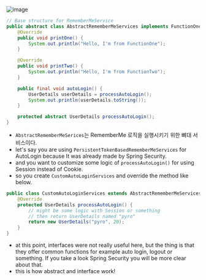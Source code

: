 ![image](https://user-images.githubusercontent.com/59721293/162165110-f93acd90-b192-4dc5-8c79-8e9d2c757c7f.png)

```java
// Base structure for RememberMeService
public abstract class AbstractRememberMeServices implements FunctionOne, FunctionTwo {
    @Override
    public void printOne() {
        System.out.println("Hello, I'm from FunctionOne");
    }

    @Override
    public void printTwo() {
        System.out.println("Hello, I'm from FunctionTwo");
    }

    public final void autoLogin() {
        UserDetails userDetails = processAutoLogin();
        System.out.println(userDetails.toString());
    }

    protected abstract UserDetails processAutoLogin();
}
```

- `AbstractRememberMeSerices`는 RememberMe 로직을 실행시키기 위한 뼈대 서비스이다.
- let's say you are using `PersistentTokenBasedRememberMeServices` for AutoLogin because It  was already made by Spring Security.
- and you want to customize some logic of `processAutoLogin()` for using Session instead of Cookie. 
- so you create `CustomAutoLoginServices` and override the method like below.

```java
public class CustomAutoLoginServices extends AbstractRememberMeServices {
    @Override
    protected UserDetails processAutoLogin() {
        // might be some logic with Session or something
        // then return UserDetails named "pyro"
        return new UserDetails("pyro", 20);
    }
}
```
- at this point, interfaces were not really useful here, but the thing is that they offer common functions for example auto login, logout or something. If you take a look Spring Security you will be more clear about that.
- this is how abstract and interface work!
